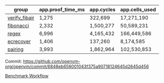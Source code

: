 | group | app.proof_time_ms | app.cycles | app.cells_used | leaf.proof_time_ms | leaf.cycles | leaf.cells_used |
| -- | -- | -- | -- | -- | -- | -- |
| [verify_fibair](https://github.com/openvm-org/openvm/blob/benchmark-results/benchmarks-pr/1861/verify_fibair-6848eb656001043f375a90718124645d2645d456.md) | 1,275 |  322,699 |  17,271,190 |- | - | - |
| [fibonacci](https://github.com/openvm-org/openvm/blob/benchmark-results/benchmarks-pr/1861/fibonacci-6848eb656001043f375a90718124645d2645d456.md) | 2,332 |  1,500,277 |  50,589,231 |- | - | - |
| [regex](https://github.com/openvm-org/openvm/blob/benchmark-results/benchmarks-pr/1861/regex-6848eb656001043f375a90718124645d2645d456.md) | 6,996 |  4,165,432 |  166,449,586 |- | - | - |
| [ecrecover](https://github.com/openvm-org/openvm/blob/benchmark-results/benchmarks-pr/1861/ecrecover-6848eb656001043f375a90718124645d2645d456.md) | 1,406 |  137,260 |  8,174,585 |- | - | - |
| [pairing](https://github.com/openvm-org/openvm/blob/benchmark-results/benchmarks-pr/1861/pairing-6848eb656001043f375a90718124645d2645d456.md) | 3,993 |  1,862,964 |  102,530,853 |- | - | - |


Commit: https://github.com/openvm-org/openvm/commit/6848eb656001043f375a90718124645d2645d456

[Benchmark Workflow](https://github.com/openvm-org/openvm/actions/runs/16274213261)
